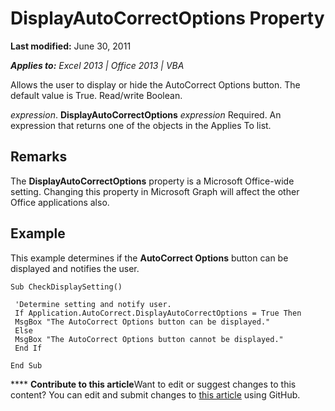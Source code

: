
# DisplayAutoCorrectOptions Property

 **Last modified:** June 30, 2011

 _**Applies to:** Excel 2013 | Office 2013 | VBA_

Allows the user to display or hide the AutoCorrect Options button. The default value is True. Read/write Boolean.

 _expression_. **DisplayAutoCorrectOptions**
 _expression_ Required. An expression that returns one of the objects in the Applies To list.

## Remarks

The  **DisplayAutoCorrectOptions** property is a Microsoft Office-wide setting. Changing this property in Microsoft Graph will affect the other Office applications also.


## Example

This example determines if the  **AutoCorrect Options** button can be displayed and notifies the user.


```
Sub CheckDisplaySetting() 
 
 'Determine setting and notify user. 
 If Application.AutoCorrect.DisplayAutoCorrectOptions = True Then 
 MsgBox "The AutoCorrect Options button can be displayed." 
 Else 
 MsgBox "The AutoCorrect Options button cannot be displayed." 
 End If 
 
End Sub
```


****   **Contribute to this article**Want to edit or suggest changes to this content? You can edit and submit changes to  [this article](https://github.com/jhershey00/VBA_Excel_Test/OpenXMLCon/articles/9264f123-b3f8-aebc-bfa5-9a3b9be98706.md) using GitHub.

